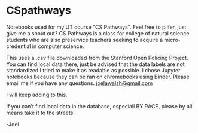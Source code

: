 # CSpathways
Notebooks used for my UT course "CS Pathways". Feel free to pilfer, just give me a shout out?
CS Pathways is a class for college of natural science students who are also preservice teachers seeking to acquire a micro-credential in computer science.

This uses a .csv file downloaded from the Stanford Open Policing Project. You can find local data there, just be advised that the data labels are not standardized
I tried to make it as readable as possible. I chose Jupyter notebooks because they can be ran on chromebooks using Binder.
Please email me if you have any questions. joelawalsh@gmail.com

I will keep adding to this.

If you can't find local data in the database, especiall BY RACE, please by all means take it to the streets. 


-Joel 
